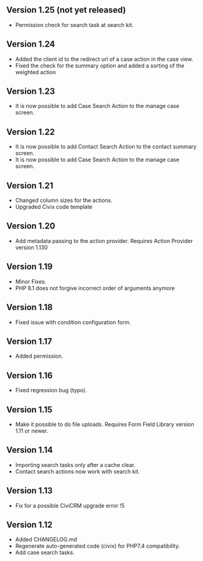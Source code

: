 Version 1.25 (not yet released)
------------

* Permission check for search task at search kit.

Version 1.24
------------

* Added the client id to the redirect url of a case action in the case view.
* Fixed the check for the summary option and added a sorting of the weighted action

Version 1.23
------------

* It is now possible to add Case Search Action to the manage case screen.

Version 1.22
------------

* It is now possible to add Contact Search Action to the contact summary screen.
* It is now possible to add Case Search Action to the manage case screen.

Version 1.21
------------

* Changed column sizes for the actions.
* Upgraded Civix code template

Version 1.20
------------

* Add metadata passing to the action provider. Requires Action Provider version 1.130

Version 1.19
------------

* Minor Fixes.
* PHP 8.1 does not forgive incorrect order of arguments anymore

Version 1.18
------------

* Fixed issue with condition configuration form.

Version 1.17
------------

* Added permission.

Version 1.16
------------

* Fixed regression bug (typo).

Version 1.15
------------

* Make it possible to do file uploads. Requires Form Field Library version 1.11 or newer.

Version 1.14
------------

* Importing search tasks only after a cache clear.
* Contact search actions now work with search kit.

Version 1.13
------------
* Fix for a possible CiviCRM upgrade error !5

Version 1.12
------------
* Added CHANGELOG.md
* Regenerate auto-generated code (civix) for PHP7.4 compatibility.
* Add case search tasks.
